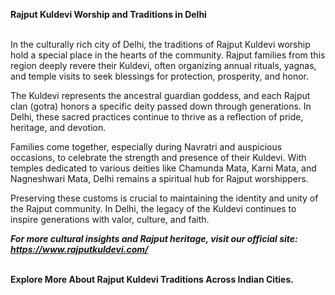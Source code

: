 <strong>Rajput Kuldevi Worship and Traditions in Delhi</strong><br><br>

In the culturally rich city of Delhi, the traditions of Rajput Kuldevi worship hold a special place in the hearts of the community. Rajput families from this region deeply revere their Kuldevi, often organizing annual rituals, yagnas, and temple visits to seek blessings for protection, prosperity, and honor.

The Kuldevi represents the ancestral guardian goddess, and each Rajput clan (gotra) honors a specific deity passed down through generations. In Delhi, these sacred practices continue to thrive as a reflection of pride, heritage, and devotion.

Families come together, especially during Navratri and auspicious occasions, to celebrate the strength and presence of their Kuldevi. With temples dedicated to various deities like Chamunda Mata, Karni Mata, and Nagneshwari Mata, Delhi remains a spiritual hub for Rajput worshippers.

Preserving these customs is crucial to maintaining the identity and unity of the Rajput community. In Delhi, the legacy of the Kuldevi continues to inspire generations with valor, culture, and faith.

<strong><em>For more cultural insights and Rajput heritage, visit our official site: <a href="https://www.rajputkuldevi.com/" target="_blank">https://www.rajputkuldevi.com/</a></em></strong><br><br>

<strong>Explore More About Rajput Kuldevi Traditions Across Indian Cities.</strong>
